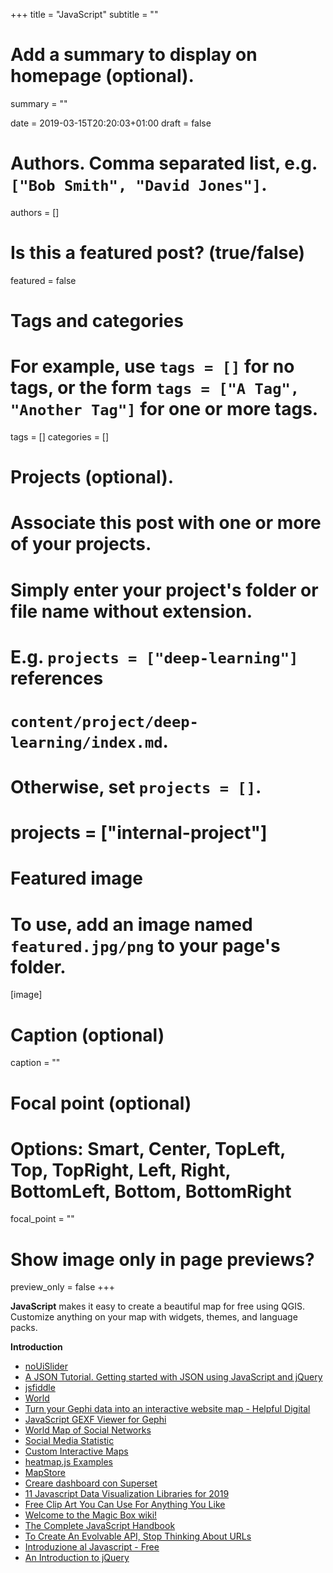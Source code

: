 +++
title = "JavaScript"
subtitle = ""

# Add a summary to display on homepage (optional).
summary = ""

date = 2019-03-15T20:20:03+01:00
draft = false

# Authors. Comma separated list, e.g. `["Bob Smith", "David Jones"]`.
authors = []

# Is this a featured post? (true/false)
featured = false

# Tags and categories
# For example, use `tags = []` for no tags, or the form `tags = ["A Tag", "Another Tag"]` for one or more tags.
tags = []
categories = []

# Projects (optional).
#   Associate this post with one or more of your projects.
#   Simply enter your project's folder or file name without extension.
#   E.g. `projects = ["deep-learning"]` references
#   `content/project/deep-learning/index.md`.
#   Otherwise, set `projects = []`.
# projects = ["internal-project"]

# Featured image
# To use, add an image named `featured.jpg/png` to your page's folder.
[image]
  # Caption (optional)
  caption = ""

  # Focal point (optional)
  # Options: Smart, Center, TopLeft, Top, TopRight, Left, Right, BottomLeft, Bottom, BottomRight
  focal_point = ""

  # Show image only in page previews?
  preview_only = false
  +++

  **JavaScript** makes it easy to create a beautiful map for free using QGIS. Customize anything on your map with widgets, themes, and language packs.

  **Introduction**

- [noUiSlider](https://refreshless.com/nouislider/)
- [A JSON Tutorial. Getting started with JSON using JavaScript and jQuery](http://www.raybo.org/blog/2018/10/12/Getting-started-with-json-using-javascript-and-jquery.html)
- [jsfiddle](https://jsfiddle.net/)
- [World](https://codepen.io/simii/pen/yZvQmv)
- [Turn your Gephi data into an interactive website map - Helpful Digital](https://helpfuldigital.com/code/turn-your-gephi-data-into-an-interactive-website-map/)
- [JavaScript GEXF Viewer for Gephi](https://github.com/raphv/gexf-js)
- [World Map of Social Networks](https://vincos.it/world-map-of-social-networks/)
- [Social Media Statistic](https://vincos.it/social-media-statistics/)
- [Custom Interactive Maps](https://woov.com/maps.html)
- [heatmap.js Examples](https://www.patrick-wied.at/static/heatmapjs/examples.html)
- [MapStore](https://mapstore2.geo-solutions.it/mapstore/#/)
- [Creare dashboard con Superset](https://medium.com/@napo/creare-dashboard-con-superset-4e576fa42807)
- [11 Javascript Data Visualization Libraries for 2019](https://blog.bitsrc.io/11-javascript-charts-and-data-visualization-libraries-for-2018-f01a283a5727)
- [Free Clip Art You Can Use For Anything You Like](http://www.clker.com/)
- [Welcome to the Magic Box wiki!](https://medium.com/@mikefabrikant/the-magic-box-wiki-a69e20a1dcfe)
- [The Complete JavaScript Handbook](https://medium.freecodecamp.org/the-complete-javascript-handbook-f26b2c71719c)
- [To Create An Evolvable API, Stop Thinking About URLs](https://levelup.gitconnected.com/to-create-an-evolvable-api-stop-thinking-about-urls-2ad8b4cc208e?gi=ce501655e66c)
- [Introduzione al Javascript - Free](https://www.linkedin.com/feed/update/urn:li:activity:6504243198771109888/)
- [An Introduction to jQuery](https://itnext.io/an-introduction-to-jquery-53d821e13153)
